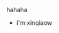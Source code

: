 hahaha
- i'm xinqiaow
  

<!---
xinqiaoW/xinqiaoW is a ✨ special ✨ repository because its `README.md` (this file) appears on your GitHub profile.
You can click the Preview link to take a look at your changes.
--->
